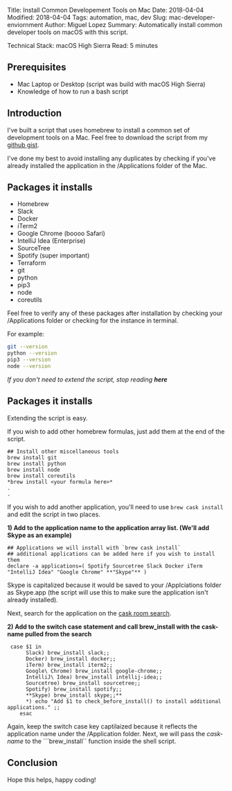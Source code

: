 Title: Install Common Developement Tools on Mac
Date: 2018-04-04
Modified: 2018-04-04
Tags: automation, mac, dev
Slug: mac-developer-enviornment
Author: Miguel Lopez
Summary: Automatically install common developer tools on macOS with this script.


Technical Stack: macOS High Sierra 
Read: 5 minutes 

## **Prerequisites** 

- Mac Laptop or Desktop (script was build with macOS High Sierra)
- Knowledge of how to run a bash script

## **Introduction**

I've built a script that uses homebrew to install a common set of development tools on a Mac. Feel free to download the script from my [github gist](https://gist.github.com/lopezm1/16e641918277a4888ee7e88722b2d7dd).

I've done my best to avoid installing any duplicates by checking if you've already installed the application in the /Applications folder of the Mac. 

## **Packages it installs**

- Homebrew
- Slack
- Docker
- iTerm2
- Google Chrome (boooo Safari)
- IntelliJ Idea (Enterprise)
- SourceTree
- Spotify (super important)
- Terraform
- git
- python
- pip3
- node
- coreutils

Feel free to verify any of these packages after installation by checking your /Applications folder or checking for the instance in terminal. 

For example:

```sh
git --version
python --version
pip3 --version
node --version
```

_If you don't need to extend the script, stop reading **here**_

## **Packages it installs**

Extending the script is easy. 

If you wish to add other homebrew formulas, just add them at the end of the script. 

```
## Install other miscellaneous tools
brew install git
brew install python
brew install node
brew install coreutils
*brew install <your formula here>*
.
.
```

If you wish to add another application, you'll need to use ```brew cask install``` and edit the script in two places.

**1) Add to the application name to the application array list. (We'll add Skype as an example)**

```
## Applications we will install with `brew cask install`
## additional applications can be added here if you wish to install them
declare -a applications=( Spotify Sourcetree Slack Docker iTerm "IntelliJ Idea" "Google Chrome" **"Skype"** )
```
Skype is capitalized because it would be saved to your /Applciations folder as Skype.app (the script will use this to make sure the application isn't already installed).

Next, search for the application on the [cask room search](https://caskroom.github.io/search).

**2) Add to the switch case statement and call brew_install with the cask-name pulled from the search**

```
 case $1 in
      Slack) brew_install slack;;
      Docker) brew_install docker;;
      iTerm) brew_install iterm2;;
      Google\ Chrome) brew_install google-chrome;;
      IntelliJ\ Idea) brew_install intellij-idea;;
      Sourcetree) brew_install sourcetree;;
      Spotify) brew_install spotify;;
      **Skype) brew_install skype;;**
      *) echo "Add $1 to check_before_install() to install additional applications." ;;
    esac
```

Again, keep the switch case key captilaized because it reflects the application name under the /Application folder. Next, we will pass the _cask-name_ to the ```brew_install`` function inside the shell script. 


## **Conclusion** 

Hope this helps, happy coding!






